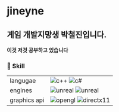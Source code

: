 # jineyne

## 게임 개발지망생 박철진입니다.

__이것 저것 공부하고 있습니다__

### 🎯 Skill
|||
|-|-|
|langugae|![c++](https://img.shields.io/badge/c++-00599C?logo=cplusplus&style=flat-square) ![c#](https://img.shields.io/badge/csharp-512BD4?logo=csharp&style=flat-square)
|engines|![unreal](https://img.shields.io/badge/unreal-0E1128?logo=unrealengine&style=flat-square)  ![unreal](https://img.shields.io/badge/unity-000000?logo=unity&style=flat-square) 
|graphics api|![opengl](https://img.shields.io/badge/opengl-5586A4?logo=opengl&style=flat-square) ![directx11](https://img.shields.io/badge/directx11-107C10?logo=xbox&style=flat-square)